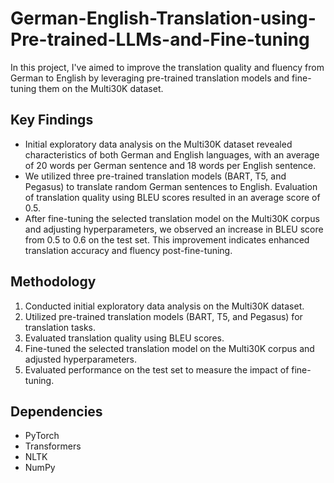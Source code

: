 # German-English-Translation-using-Pre-trained-LLMs-and-Fine-tuning

In this project, I've aimed to improve the translation quality and fluency from German to English by leveraging pre-trained translation models and fine-tuning them on the Multi30K dataset.

## Key Findings

- Initial exploratory data analysis on the Multi30K dataset revealed characteristics of both German and English languages, with an average of 20 words per German sentence and 18 words per English sentence.
- We utilized three pre-trained translation models (BART, T5, and Pegasus) to translate random German sentences to English. Evaluation of translation quality using BLEU scores resulted in an average score of 0.5.
- After fine-tuning the selected translation model on the Multi30K corpus and adjusting hyperparameters, we observed an increase in BLEU score from 0.5 to 0.6 on the test set. This improvement indicates enhanced translation accuracy and fluency post-fine-tuning.

## Methodology

1. Conducted initial exploratory data analysis on the Multi30K dataset.
2. Utilized pre-trained translation models (BART, T5, and Pegasus) for translation tasks.
3. Evaluated translation quality using BLEU scores.
4. Fine-tuned the selected translation model on the Multi30K corpus and adjusted hyperparameters.
5. Evaluated performance on the test set to measure the impact of fine-tuning.

## Dependencies

- PyTorch
- Transformers
- NLTK
- NumPy
